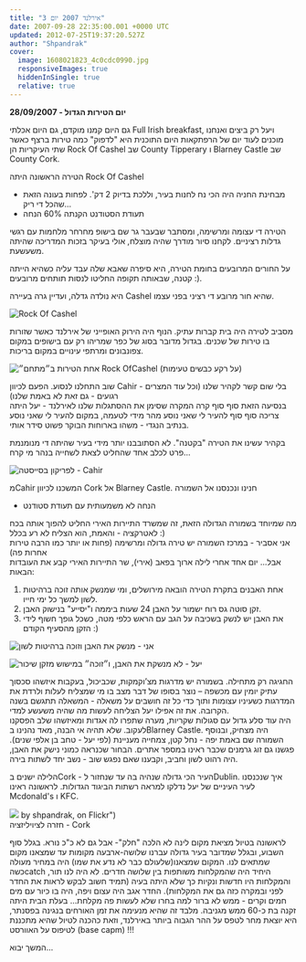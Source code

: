 ```yaml
---
title: "אירלנד 2007 יום 3"
date: 2007-09-28 22:35:00.001 +0000 UTC
updated: 2012-07-25T19:37:20.527Z
author: "Shpandrak"
cover:
  image: 1608021823_4c0cdc0990.jpg
  responsiveImages: true
  hiddenInSingle: true
  relative: true
---
```


**28/09/2007 - יום הטירות הגדול**

גם היום קמנו מוקדם, גם היום אכלתי Full Irish breakfast, ויעל רק ביצים ואנחנו מוכנים לעוד יום של הרפתקאות היום התוכנית היא "לדפוק" כמה טירות ברצף כאשר שתי העיקריות הן Rock Of Cashel שב County Tipperary ו Blarney Castle שב County Cork.

הטירה הראשונה היתה Rock Of Cashel

- מבחינת החניה היה הכי נח לחנות בעיר, וללכת בדיוק 2 דק'. לפחות בעונה הזאת שהכל די ריק...
- תעודת הסטודנט הקנתה 60% הנחה

הטירה די עצומה ומרשימה, ומסתבר שבעבר גר שם בישופ מחרחר מלחמות עם רגשי גדלות רציניים. לקחנו סיור מודרך שהיה מוצלח, אולי בעיקר בזכות המדריכה שהיתה משעשעת.

על החורים המרובעים בחומת הטירה, היא סיפרה שאבא שלה עבד עליה כשהיא הייתה קטנה, שבאותה תקופה החליטו לנסות תותחים מרובעים :).

היא נולדה גדלה, ועדיין גרה בעיירה Cashel שהיא חור מרובע די רציני בפני עצמו.

![](1608572486_a24c9cfd0e.jpg "Rock Of Cashel")

מסביב לטירה היה בית קברות עתיק. הנוף היה הירוק האופייני של אירלנד כאשר שזורות בו טירות של שכנים. בגדול מדובר בסוג של כפר שמריהו רק עם בישופים במקום צפונבונים ומרתפי עינויים במקום בריכות.

![](1608021823_4c0cdc0990.jpg "אחת הטירות ב״מתחם״ Rock OfCashel (על רקע כבשים טעימות)")

שוב התחלנו לנסוע. הפעם לכיוון Cahir - בלי שום קשר לקהיר שלנו (וכל עוד המצרים רגועים - גם זאת לא באמת שלנו)  
בנסיעה הזאת סוף סוף קרה המקרה שסימן את ההסתגלות שלנו לאירלנד - יעל היתה צריכה סוף סוף להעיר לי שאני נוסע מהר מידי לטעמה, במקום להעיר לי שאני נוסע בנתיב הנגדי - משהו בארוחות הבוקר פשוט סידר אותי.

בקהיר עשינו את הטירה "בקטנה". לא הסתובבנו יותר מידי בעיר שהיתה די מנומנמת פרט לכלב אחד שהחליט לצאת לשחייה בנהר מי קרח...

![](1608337337_dcc44dd264.jpg "לפריקון בסייסטה - Cahir")

מCahir המשכנו לכיוון Cork אל Blarney Castle. חנינו ונכנסנו אל השמורה

- הנחה לא משמעותית עם תעודת סטודנט

מה שמיוחד בשמורה הגדולה הזאת, זה שמשרד התיירות האירי החליט להפוך אותה בכח לאטרקציה - והאמת, הוא הצליח לא רע בכלל :)  
אני אסביר - במרכז השמורה יש טירה גדולה ומרשימה (פחות או יותר כמו הרבה טירות אחרות פה)  
אבל... יום אחד אחרי לילה ארוך בפאב (אירי), שר התיירות האירי קבע את העובדות הבאות:

1. אחת האבנים בתקרת הטירה הובאה מירושלים, ומי שמנשק אותה זוכה ברהיטות לשון למשך כל ימי חייו.
2. זקן סוטה גס רוח ישמור על האבן 24 שעות ביממה ו"יסייע" בנישוק האבן.
3. את האבן יש לנשק בשכיבה על הגב עם הראש כלפי מטה, כשכל גופך חשוף לידי הזקן מהסעיף הקודם :)

![](1609386636_d4ba69da99.jpg "אני - מנשק את האבן וזוכה ברהיטות לשון")

![](1608550651_46885ab372.jpg "יעל - לא מנשקת את האבן, ו״זוכה״ במישוש מזקן שיכור")

החגיגה רק מתחילה. בשמורה יש מדרגות מצ’וקמקות, שכביכול, בעקבות איזשהו סכסוך עתיק יומין עם מכשפה – נוצר בסופו של דבר מצב בו מי שמצליח לעלות ולרדת את המדרגות כשעיניו עצומות ותוך כדי כל זה חושבים על משאלה - המשאלה תתגשם בשנה הקרובה. את זה אפילו יעל הצליחה לעשות מה שהיה משעשע למדי.  
היה עוד סלע גדול עם סגולות שקריות, מערה שתפרו לה אגדות ומאיזשהו שלב הפסקנו לעקוב. שלא תהיה אי הבנה, מאד נהנינו בBlarney Castle. היה מצחיק, ובנוסף השמורה שם באמת יפה - נחל קטן, צמחייה מעניינת (לפי יעל - טחב בן אלפי שנים). פגשנו גם זוג גרמנים שכבר ראינו במספר אתרים. הבחור שכנראה כמוני נישק את האבן, היה רהוט לשון וחביב, וקבענו שאם נפגש שוב - נשב יחד לשתות בירה.

הלילה ישנים בCork - העיר הכי גדולה שנהיה בה עד שנחזור לDublin. איך שנכנסנו לעיר העיניים של יעל נדלקו למראה רשתות הביגוד הגדולות. לראשונה ראינו Mcdonald's ו KFC.

![](1609138979_ad6344d486.jpg) by shpandrak, on Flickr")  
חזרה לציויליזציה - Cork

לראשונה בטיול מציאת מקום לינה לא הלכה "חלק"- אבל גם לא כ"כ נורא. בגלל סוף השבוע, ובגלל שמדובר בעיר גדולה עברנו שלושה-ארבעה מקומות עד שמצאנו מקום שמתאים לנו. המקום שמצאנו(שלעולם כבר לא נדע את שמו) היה במחיר מעולה כשהcatch היחיד היה שהמקלחות משותפות בין שלושה חדרים. לא היה לנו תור, והמקלחות היו חדשות ונקיות כך שלא היתה בעיה (תמיד חשוב לבקש לראות את החדר לפני ובמקרה כזה גם את המקלחות). החדר אגב היה עצום ויפה, היה בו כיור עם מים חמים וקרים - ממש לא ברור למה בחרו שלא לעשות פה מקלחת... בעלת הבית היתה זקנה בת כ-60 ממש מגניבה. מלבד זה שהיא מנעימה את זמן האורחים בנגינה בפסנתר, היא יוצאת מחר לטפס על ההר הגבוה ביותר באירלנד, וזאת כהכנה לטיול שהיא מתכננת לטיפוס על האוורסט (base capm) !!!

המשך יבוא...
